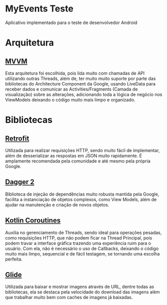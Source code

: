 # MyEvents Teste

Aplicativo implementado para o teste de desenvolvedor Android

# Arquitetura

## <a href="https://en.wikipedia.org/wiki/Model%E2%80%93view%E2%80%93viewmodel">MVVM</a>

Esta arquitetura foi escolhida, pois lida muito com chamadas de API utilizando outras Threads, além de, ter muito muito suporte por parte das bibliotecas do Architecture Component da Google, usando LiveData para receber dados e comunicar as Activities/Fragments (Camada de visualização) sobre as alterações, adicionando toda a lógica de negócio nos ViewModels deixando o código muito mais limpo e organizado.

# Bibliotecas

## <a href="https://square.github.io/retrofit"/>Retrofit</a>

Utilizada para realizar requisições HTTP, sendo muito fácil de implementar, além de desserializar as respostas em JSON muito rapidamente. É amplamente recomendada pela comunidade e até mesmo pela própria Google.

## <a href="https://dagger.dev/dev-guide/android">Dagger 2</a>

Biblioteca de injeção de dependências muito robusta mantida pela Google, facilita a instanciação de objetos complexos, como View Models, além de ajudar na manutenção e criação de novos objetos.

## <a href="https://kotlinlang.org/docs/reference/coroutines-overview.html">Kotlin Coroutines</a>

Auxilia no gerenciamento de Threads, sendo ideal para operações pesadas, como requisições HTTP, que não podem ficar na Thread Principal, pois podem travar a interface gráfica trazendo uma experiência ruim para o usuário. Com ela, não é necessário o uso de Callbacks, deixando o código muito mais limpo, sequencial e de fácil testagem, se tornando uma escolha perfeita.

## <a href="https://github.com/bumptech/glide">Glide</a>

Utilizada para baixar e mostrar imagens através de URL, dentre todas as bibliotecas, ela se destaca pela velocidade do download das imagens além que trabalhar muito bem com caches de imagens já baixadas.
